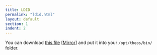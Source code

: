 ```yaml
---
title: LDID
permalink: "ldid.html"
layout: default
section: 1
indent: 2
---
```


You can download [this file](http://cl.ly/3w1N0T1l0B3D) [[Mirror](https://www.dropbox.com/s/c2yhmzhi0n6s5pg/ldid)] and put it into your `/opt/theos/bin/` folder.